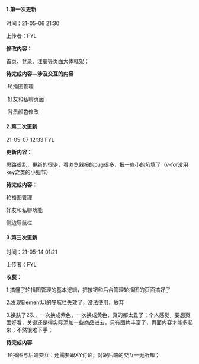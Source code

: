 #### 1.第一次更新

时间：21-05-06 21:30

上传者：FYL

**修改内容：**

首页、登录、注册等页面大体框架；

**待完成内容—涉及交互的内容**

​	轮播图管理

​	好友和私聊页面

​	背景颜色修改

#### 2.第二次更新

21-05-07 12:33 FYL

**更新内容：**

思路很乱，更新的很少，看浏览器报的bug很多，把一些小的坑填了（v-for没用key之类的小细节）

**待完成内容：**

轮播图管理

好友和私聊功能

侧边导航栏

#### 3.第三次更新

时间：21-05-14 01:21

上传者：FYL

**收获：**

1.搞懂了轮播图管理的基本逻辑，把按钮和后台管理轮播图的页面搞好了

2.发现ElementUI的导航栏失效了，没法使用，放弃

3.换肤了2次，一次换成紫色，一次换成黄色，真的都太丑了；个人感觉，要想页面好看，关键还是得实际添加一些商品进去，只有图片丰富了，页面内容才能多起来；不然很难下手；

**待完成内容**

​	轮播图与后端交互：还需要跟XY讨论，对跟后端的交互一无所知；

​	